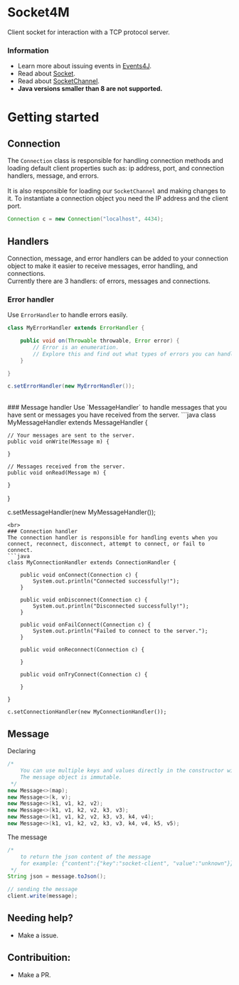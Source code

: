 # Socket4M
Client socket for interaction with a TCP protocol server.

### Information
  - Learn more about issuing events in [Events4J](https://github.com/theShadow89/Events4J).
  - Read about [Socket](https://docs.oracle.com/javase/8/docs/api/java/net/Socket.html).
  - Read about [SocketChannel](https://docs.oracle.com/javase/8/docs/api/java/nio/channels/SocketChannel.html).
  - **Java versions smaller than 8 are not supported.**
 
  
# Getting started
## Connection
The `Connection` class is responsible for handling connection methods and loading default client properties such as: ip address, port, and connection handlers, message, and errors.
<br><br>
It is also responsible for loading our `SocketChannel` and making changes to it.
To instantiate a connection object you need the IP address and the client port.
```java
Connection c = new Connection("localhost", 4434);
```
## Handlers
Connection, message, and error handlers can be added to your connection object to make it easier to receive messages, error handling, and connections.\
Currently there are 3 handlers: of errors, messages and connections.
<br>
### Error handler
Use `ErrorHandler` to handle errors easily.
```java
class MyErrorHandler extends ErrorHandler {

    public void on(Throwable throwable, Error error) {
        // Error is an enumeration.
        // Explore this and find out what types of errors you can handle.
    }

}

c.setErrorHandler(new MyErrorHandler());
```
<br>
### Message handler
Use `MessageHandler` to handle messages that you have sent or messages you have received from the server.
```java
class MyMessageHandler extends MessageHandler {

    // Your messages are sent to the server.
    public void onWrite(Message m) {

    }

    // Messages received from the server.
    public void onRead(Message m) {

    }

}

c.setMessageHandler(new MyMessageHandler());
```
<br>
### Connection handler
The connection handler is responsible for handling events when you connect, reconnect, disconnect, attempt to connect, or fail to connect.
```java
class MyConnectionHandler extends ConnectionHandler {

    public void onConnect(Connection c) {
        System.out.println("Connected successfully!");
    }

    public void onDisconnect(Connection c) {
        System.out.println("Disconnected successfully!");
    }

    public void onFailConnect(Connection c) {
        System.out.println("Failed to connect to the server.");
    }

    public void onReconnect(Connection c) {

    }

    public void onTryConnect(Connection c) {
    
    }

}

c.setConnectionHandler(new MyConnectionHandler());
```

## Message
Declaring
```java
/*
    You can use multiple keys and values directly in the constructor without having to create a new map, useful for small messages.
    The message object is immutable.
 */
new Message<>(map);
new Message<>(k, v);
new Message<>(k1, v1, k2, v2);
new Message<>(k1, v1, k2, v2, k3, v3);
new Message<>(k1, v1, k2, v2, k3, v3, k4, v4);
new Message<>(k1, v1, k2, v2, k3, v3, k4, v4, k5, v5);
```

The message
```java
/* 
    to return the json content of the message
    for example: {"content":{"key":"socket-client", "value":"unknown"}}
 */
String json = message.toJson();

// sending the message
client.write(message);
```
  
## Needing help?
  - Make a issue.
  
## Contribuition:
  - Make a PR.
